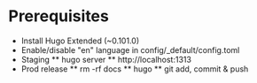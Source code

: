 Prerequisites
===

* Install Hugo Extended (~0.101.0)
* Enable/disable "en" language in config/_default/config.toml
* Staging
** hugo server
** http://localhost:1313
* Prod release
** rm -rf docs
** hugo
** git add, commit & push